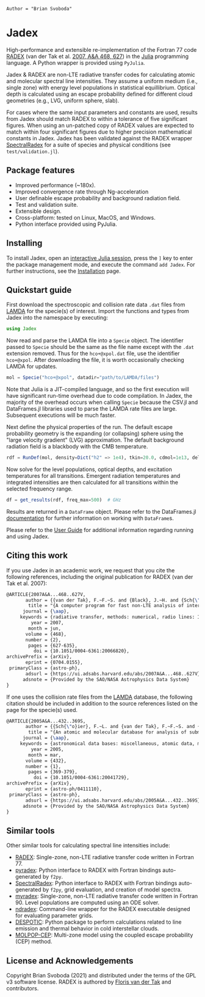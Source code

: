 ```@meta
Author = "Brian Svoboda"
```

# Jadex

High-performance and extensible re-implementation of the Fortran 77 code [RADEX](https://personal.sron.nl/~vdtak/radex/index.shtml) (van der Tak et al. [2007, A&A 468, 627](https://www.aanda.org/articles/aa/abs/2007/23/aa6820-06/aa6820-06.html)) in the [Julia](https://julialang.org/) programming language. A Python wrapper is provided using `PyJulia`.

Jadex & RADEX are non-LTE radiative transfer codes for calculating atomic and molecular spectral line intensities. They assume a uniform medium (i.e., single zone) with energy level populations in statistical equillibrium. Optical depth is calculated using an escape probability defined for different cloud geometries (e.g., LVG, uniform sphere, slab).

For cases where the same input parameters and constants are used, results from Jadex should match RADEX to within a tolerance of five significant figures. When using an un-patched copy of RADEX values are expected to match within four significant figures due to higher precision mathematical constants in Jadex. Jadex has been validated against the RADEX wrapper [SpectralRadex](https://github.com/uclchem/SpectralRadex) for a suite of species and physical conditions (see `test/validation.jl`).


## Package features

* Improved performance (~180x).
* Improved convergence rate through Ng-acceleration
* User definable escape probability and background radiation field.
* Test and validation suite.
* Extensible design.
* Cross-platform: tested on Linux, MacOS, and Windows.
* Python interface provided using PyJulia.


## Installing

To install Jadex, open an [interactive Julia session](https://docs.julialang.org/en/v1/manual/getting-started/), press the `]` key to enter the package management mode, and execute the command `add Jadex`. For further instructions, see the [Installation](@ref) page.


## Quickstart guide

First download the spectroscopic and collision rate data `.dat` files from [LAMDA](https://home.strw.leidenuniv.nl/~moldata/) for the specie(s) of interest. Import the functions and types from Jadex into the namespace by executing:

```julia
using Jadex
```

Now read and parse the LAMDA file into a `Specie` object. The identifier passed to `Specie` should be the same as the file name except with the `.dat` extension removed. Thus for the `hco+@xpol.dat` file, use the identifier `hco+@xpol`. After downloading the file, it is worth occasionally checking LAMDA for updates.

```julia
mol = Specie("hco+@xpol", datadir="path/to/LAMDA/files")
```

Note that Julia is a JIT-compiled language, and so the first execution will have significant run-time overhead due to code compilation. In Jadex, the majority of the overhead occurs when calling `Specie` because the CSV.jl and DataFrames.jl libraries used to parse the LAMDA rate files are large. Subsequent executions will be much faster.

Next define the physical properties of the run. The default escape probability geometry is the expanding (or collapsing) sphere using the "large velocity gradient" (LVG) approximation. The default background radiation field is a blackbody with the CMB temperature.

```julia
rdf = RunDef(mol, density=Dict("h2" => 1e4), tkin=20.0, cdmol=1e13, deltav=1.0)
```

Now solve for the level populations, optical depths, and excitation temperatures for all transitions. Emergent radiation temperatures and integrated intensities are then calculated for all transitions within the selected frequency range.

```julia
df = get_results(rdf, freq_max=500)  # GHz
```

Results are returned in a `DataFrame` object. Please refer to the DataFrames.jl [documentation](https://dataframes.juliadata.org/stable/) for further information on working with `DataFrame`s.

Please refer to the [User Guide](@ref) for additional information regarding running and using Jadex.


## Citing this work
If you use Jadex in an academic work, we request that you cite the following references, including the original publication for RADEX (van der Tak et al. 2007):

```latex
@ARTICLE{2007A&A...468..627V,
       author = {{van der Tak}, F.~F.~S. and {Black}, J.~H. and {Sch{\"o}ier}, F.~L. and {Jansen}, D.~J. and {van Dishoeck}, E.~F.},
        title = "{A computer program for fast non-LTE analysis of interstellar line spectra. With diagnostic plots to interpret observed line intensity ratios}",
      journal = {\aap},
     keywords = {radiative transfer, methods: numerical, radio lines: ISM, infrared: ISM, submillimeter, Astrophysics},
         year = 2007,
        month = jun,
       volume = {468},
       number = {2},
        pages = {627-635},
          doi = {10.1051/0004-6361:20066820},
archivePrefix = {arXiv},
       eprint = {0704.0155},
 primaryClass = {astro-ph},
       adsurl = {https://ui.adsabs.harvard.edu/abs/2007A&A...468..627V},
      adsnote = {Provided by the SAO/NASA Astrophysics Data System}
}
```

If one uses the collision rate files from the [LAMDA](https://home.strw.leidenuniv.nl/~moldata/) database, the following citation should be included in addition to the source references listed on the page for the specie(s) used.

```latex
@ARTICLE{2005A&A...432..369S,
       author = {{Sch{\"o}ier}, F.~L. and {van der Tak}, F.~F.~S. and {van Dishoeck}, E.~F. and {Black}, J.~H.},
        title = "{An atomic and molecular database for analysis of submillimetre line observations}",
      journal = {\aap},
     keywords = {astronomical data bases: miscellaneous, atomic data, molecular data, radiative transfer, ISM: atoms, ISM: molecules, Astrophysics},
         year = 2005,
        month = mar,
       volume = {432},
       number = {1},
        pages = {369-379},
          doi = {10.1051/0004-6361:20041729},
archivePrefix = {arXiv},
       eprint = {astro-ph/0411110},
 primaryClass = {astro-ph},
       adsurl = {https://ui.adsabs.harvard.edu/abs/2005A&A...432..369S},
      adsnote = {Provided by the SAO/NASA Astrophysics Data System}
}
```


## Similar tools

Other similar tools for calculating spectral line intensities include:

* [RADEX](https://personal.sron.nl/~vdtak/radex/index.shtml): Single-zone, non-LTE radiative transfer code written in Fortran 77.
* [pyradex](https://github.com/keflavich/pyradex): Python interface to RADEX with Fortran bindings auto-generated by `f2py`.
* [SpectralRadex](https://github.com/uclchem/SpectralRadex): Python interface to RADEX with Fortran bindings auto-generated by `f2py`, grid evaluation, and creation of model spectra.
* [myradex](https://github.com/fjdu/myRadex): Single-zone, non-LTE radiative transfer code written in Fortran 90. Level populations are computed using an ODE solver.
* [ndradex](https://github.com/astropenguin/ndradex): Command-line wrapper for the RADEX executable designed for evaluating parameter grids.
* [DESPOTIC](https://bitbucket.org/krumholz/despotic/): Python package to perform calculations related to line emission and thermal behavior in cold interstellar clouds.
* [MOLPOP-CEP](https://github.com/aasensio/molpop-cep): Multi-zone model using the coupled escape probability (CEP) method.


## License and Acknowledgements
Copyright Brian Svoboda (2021) and distributed under the terms of the GPL v3 software license. RADEX is authored by [Floris van der Tak](https://personal.sron.nl/~vdtak/) and contributors.

